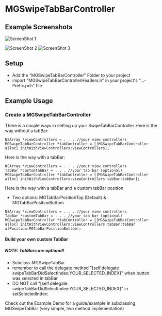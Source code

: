# MGSwipeTabBarController

## Example Screenshots
![ScreenShot 1](http://farm9.staticflickr.com/8479/8278966578_c8532c456b.jpg)

![ScreenShot 2](http://farm9.staticflickr.com/8502/8277908927_bdba07fedf.jpg) 
![ScreenShot 3](http://farm9.staticflickr.com/8484/8277908843_092302bb8a.jpg)

## Setup
- Add the "MGSwipeTabBarController" Folder to your project
- import "MGSwipeTabBarControllerHeaders.h" in your project's "…-Prefix.pch" file

## Example Usage

### Create a MGSwipeTabBarController
There is a couple ways in setting up your SwipeTabBarController
Here is the way without a tabBar:
```objc
NSArray *viewControllers = . . . //your view controllers
MGSwipeTabBarController *tabController = [[MGSwipeTabBarController alloc] initWithViewControllers:viewControllers]; 
```
Here is the way with a tabBar:
```objc
NSArray *viewControllers = . . . //your view controllers
TabBar *customTabBar = . . . //your tab bar (optional)
MGSwipeTabBarController *tabController = [[MGSwipeTabBarController alloc] initWithViewControllers:viewControllers tabBar:tabBar]; 
```
Here is the way with a tabBar and a custom tabBar position
- Two options: MGTabBarPositionTop (Default) & MGTabBarPositionBottom

```objc
NSArray *viewControllers = . . . //your view controllers
TabBar *customTabBar = . . . //your tab bar (optional)
MGSwipeTabBarController *tabController = [[MGSwipeTabBarController alloc] initWithViewControllers:viewControllers tabBar:tabBar atPosition:MGTabBarPositionBottom]; 
```

#### Build your own custom TabBar
##### NOTE: TabBars are optional!
- Subclass MGSwipeTabBar
- remember to call the delegate method "[self.delegate swipeTabBarDidSelectIndex:YOUR_SELECTED_INDEX]" when button was selected in tabBar
- DO NOT call "[self.delegate swipeTabBarDidSelectIndex:YOUR_SELECTED_INDEX]" in setSelectedIndex:

Check out the Example Demo for a guide/example in subclassing MGSwipeTabBar (very simple, two method implementation)